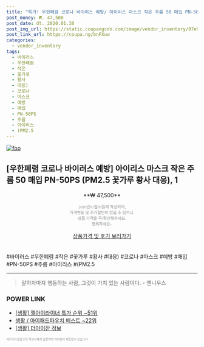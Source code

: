 ```yaml
--- 
title: "특가! 우한폐렴 코로나 바이러스 예방/ 아이리스 마스크 작은 주름 50 매입 PN-50PS (PM2.5 꽃가루..." 
post_money: ₩. 47,500 
post_date: dt. 2020.01.30 
post_img_url: https://static.coupangcdn.com/image/vendor_inventory/07e9/98ddbc3a24591e4cc524c499ac88c36ce7686103a14218dabdbf8349a83f.jpg 
post_link_url: https://coupa.ng/bnFXuw 
categories: 
  - vendor_inventory 
tags: 
  - 바이러스 
  - 우한폐렴 
  - 작은 
  - 꽃가루 
  - 황사 
  - 대응) 
  - 코로나 
  - 마스크 
  - 예방 
  - 매입 
  - PN-50PS 
  - 주름 
  - 아이리스 
  - (PM2.5 
--- 
```

[![foo](https://static.coupangcdn.com/image/vendor_inventory/07e9/98ddbc3a24591e4cc524c499ac88c36ce7686103a14218dabdbf8349a83f.jpg)](https://coupa.ng/bnFXuw) 

## [우한폐렴 코로나 바이러스 예방] 아이리스 마스크 작은 주름 50 매입 PN-50PS (PM2.5 꽃가루 황사 대응), 1 
<p style="text-align: center;">**₩ 47,500**</p> 
<p style="text-align: center;"><span style="color: #898c8f; font-family: Georgia,Times,serif; font-size: 0.75em;">2020년01월30일에 작성되어, <br>가격변동 및 추가할인이 있을 수 있으니,<br> 상품 가격을 꼭!확인해주세요.<br>행복하세요~</span> 
</p>	 
<div markdown="0" style="text-align: center;"><a href="https://coupa.ng/bnFXuw" class="btn btn--success">상품가격 및 후기 보러가기</a></div> 
<br><br> 
  #바이러스 #우한폐렴 #작은 #꽃가루 #황사 #대응) #코로나 #마스크 #예방 #매입 #PN-50PS #주름 #아이리스 #(PM2.5 
<hr> 

> 말하자마자 행동하는 사람, 그것이 가치 있는 사람이다. - 엔니우스 


### POWER LINK

* <a href="https://blog.naver.com/sakai111/221784258307" target="_blank"> [생활] 젤아이라이너 특가 순위 ~51위</a>
* <a href="https://blog.naver.com/santokki14/221781858834" target="_blank">생활 / 아이패드파우치 베스트 ~22위</a>
* <a href="https://blog.naver.com/fasyy4321/221760214230" target="_blank"> [생활] 더아이잗 정보 </a>

<span style="color: #898c8f; font-family: Georgia,Times,serif; font-size: 0.55em;">파트너스활동으로 작성자에게 일정액의 커미션이 제공될수 있습니다.</span> 
